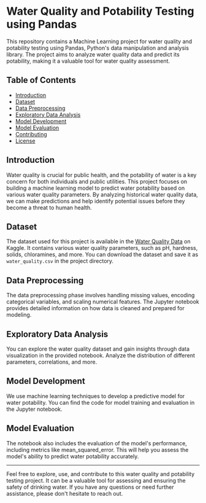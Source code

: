 # Water Quality and Potability Testing using Pandas

This repository contains a Machine Learning project for water quality and potability testing using Pandas, Python's data manipulation and analysis library. The project aims to analyze water quality data and predict its potability, making it a valuable tool for water quality assessment.

## Table of Contents

- [Introduction](#introduction)
- [Dataset](#dataset)
- [Data Preprocessing](#data-preprocessing)
- [Exploratory Data Analysis](#exploratory-data-analysis)
- [Model Development](#model-development)
- [Model Evaluation](#model-evaluation)
- [Contributing](#contributing)
- [License](#license)

## Introduction

Water quality is crucial for public health, and the potability of water is a key concern for both individuals and public utilities. This project focuses on building a machine learning model to predict water potability based on various water quality parameters. By analyzing historical water quality data, we can make predictions and help identify potential issues before they become a threat to human health.

## Dataset

The dataset used for this project is available in the [Water Quality Data](https://www.kaggle.com/adityakadiwal/water-potability) on Kaggle. It contains various water quality parameters, such as pH, hardness, solids, chloramines, and more. You can download the dataset and save it as `water_quality.csv` in the project directory.

## Data Preprocessing

The data preprocessing phase involves handling missing values, encoding categorical variables, and scaling numerical features. The Jupyter notebook provides detailed information on how data is cleaned and prepared for modeling.

## Exploratory Data Analysis

You can explore the water quality dataset and gain insights through data visualization in the provided notebook. Analyze the distribution of different parameters, correlations, and more.

## Model Development

We use machine learning techniques to develop a predictive model for water potability. You can find the code for model training and evaluation in the Jupyter notebook.

## Model Evaluation

The notebook also includes the evaluation of the model's performance, including metrics like mean_squared_error. This will help you assess the model's ability to predict water potability accurately.

---

Feel free to explore, use, and contribute to this water quality and potability testing project. It can be a valuable tool for assessing and ensuring the safety of drinking water. If you have any questions or need further assistance, please don't hesitate to reach out.

